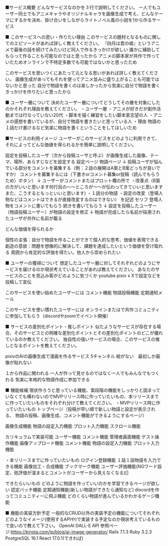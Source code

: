 ■サービス概要
どんなサービスなのかを３行で説明してください。
一人でもユーザー同士でもアニメキャラやオリジナルキャラを画像生成で考え、どんなテーマにするかを決め、掛け合いをしながらライトノベル風の小説を1から作るサービス

■ このサービスへの思い・作りたい理由
このサービスの題材となるものに関してのエピソードがあれば詳しく教えてください。
『四月は君の嘘』というアニメで最後の話を続けてみたいけど同人で作るきっかけが欲しい
誰かに補助してもらって作ることも可能なのではと思ったから
アニメの脚本家が共作で作っていたためオンラインで不特定多数でも可能ではないかと思ったため

このサービスを思いつくにあたって元となる思いがあれば詳しく教えてください。
画像生成があってもそれを使ってアニメ並みに盛り上がることも可能ではないかと思った
自分で物語を書くのは楽しかったから気楽に自分で物語を書くきっかけを作りたいと思ったから

■ ユーザー層について
決めたユーザー層についてどうしてその層を対象にしたのかそれぞれ理由を教えてください。
・ユーザー層
・アニメが好きだが創作活動までは行なっていない20代
・脚本を描く練習をしたい脚本家志望の人
・アニメの感想を書いているが、自分で物語を書きたいと思っている人
・理由
物語の１話だけ書けるなど気楽に物語を書くということをしてほしいため



■サービスの利用イメージ
ユーザーがこのサービスをどのように利用できて、それによってどんな価値を得られるかを簡単に説明してください。

設定を投稿したユーザ（次から投稿ユーザと呼ぶ）が画像生成した画像、テーマ、場所、あらすじなどを設定する
設定ページ
物語ページ
↓
投稿ユーザが悩んでいる部分をコメントを募集する（例：２話の展開はA案とB案どっちが良いですか）
コメントを募集するには（下書きorコメント募集or投稿（読んでもらうため）ボタン）
↓
ユーザーがコメントまたはプロット欄の所で
・改善点（B案の方がいいと思います何行目の〜〜ところが〜〜が伝わってきていいと思いますまた、こうするともっといいと思います)
・１話分の物語
・設定の改変（登場人物などはコメントはできるが直接改変するのはできない）
を記述
セリフ
登場人物をコメントに書いてもらう
続きを書いてもらう
↓
設定を投稿したユーザー（物語投稿ユーザー）が物語の設定を修正
↓
物語が完成したら名前が採用されたユーザが共作に名前が載る

どんな価値を得られるか

個性の主張：自分で物語を作ることができて個人的な思考、価値を表現できる
創造の意欲：問題を想像的に解決して、課題を達成したいという価値を受け取れる
周囲から肯定的な評価を得たい。他人から崇められたい


■ ユーザーの獲得について
想定したユーザー層に対してそれぞれどのようにサービスを届けるのか現状考えていることがあれば教えてください。
あなたのサービスのことを見込み客がどのように気づくか
youtube pixiv x
Xで設定などを投稿して宣伝


このサービスを使い始めたユーザーには
コメント機能
物語投稿機能
定期通知メール

このサービスを使い慣れたユーザーには
オンラインまたはで共作コミュニティに参加してもらう（discordやzoomでイベント開催）




■ サービスの差別化ポイント・推しポイント
似たようなサービスが存在する場合、そのサービスとの明確な差別化ポイントとその差別化ポイントのどこが優れているのか教えてください。
独自性の強いサービスの場合、このサービスの推しとなるポイントを教えてください。

pixivのAIの画像生成で漫画を作るサービス
5チャンネル
絵がない　最初しか画像が貼れない

１から作品に関われる
一人が作って見せるのではなく一人でもみんなでもつくれる
気楽に本格的な物語作成に参加できる


■ 機能候補
現状作ろうと思っている機能、案段階の機能をしっかりと固まっていなくても構わないのでMVPリリース時に作っていたいもの、本リリースまでに作っていたいものをそれぞれ分けて教えてください。
・MVPリリース時に作っていたいもの
トップページ（投稿が早い順で新しい物語と設定が表示される、
物語の投稿、画像生成、コメント機能ができるようにするページ）

画像生成機能
物語の設定入力機能
プロット入力機能
スクロール機能

カリキュラムで実装可能
ユーザー機能
コメント機能
管理者画面機能
ゲスト操作機能
画像アップロード機能
コメント機能
物語の設定入力機能
プロット入力機能

・本リリースまでに作っていたいもの
ログイン登録機能
１話１話物語を入力できる機能
画像加工・合成機能
ブックマーク機能
ユーザー評価機能(NGワード設定、低評価が溜まるとコメントがユーザーから見えなくなる)[]


できたらいいもの
どのように物語を作っていいのかを学習できるページが欲しい
認定バッチ機能
定期通知機能(新しい物語ができたら通知など)
discordを作ってコミュニティーに飛ぶ機能
どのくらい物語が進んでいるかわかるゲージ機能

■ 機能の実装方針予定
一般的なCRUD以外の実装予定の機能についてそれぞれどのようなイメージ(使用するAPIや)で実装する予定なのか現状考えているもので良いので教えて下さい。
OpenAI DALL-E API
参照ページ:https://kinsta.com/jp/blog/ai-image-generator/
Rails 7.1.3
Ruby 3.2.3
PostgreSQL 16.1
React 17.0.1(できれば)




